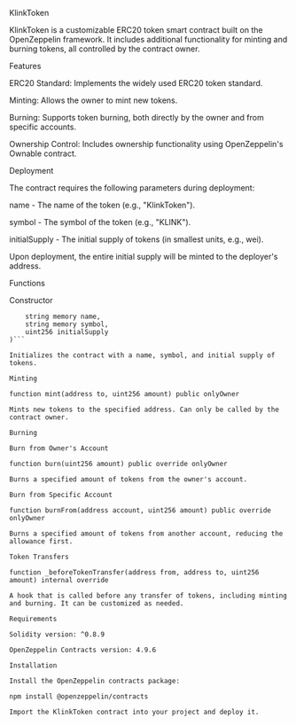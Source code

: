 KlinkToken

KlinkToken is a customizable ERC20 token smart contract built on the OpenZeppelin framework. It includes additional functionality for minting and burning tokens, all controlled by the contract owner.

Features

ERC20 Standard: Implements the widely used ERC20 token standard.

Minting: Allows the owner to mint new tokens.

Burning: Supports token burning, both directly by the owner and from specific accounts.

Ownership Control: Includes ownership functionality using OpenZeppelin's Ownable contract.

Deployment

The contract requires the following parameters during deployment:

name - The name of the token (e.g., "KlinkToken").

symbol - The symbol of the token (e.g., "KLINK").

initialSupply - The initial supply of tokens (in smallest units, e.g., wei).

Upon deployment, the entire initial supply will be minted to the deployer's address.

Functions

Constructor

```constructor(
    string memory name,
    string memory symbol,
    uint256 initialSupply
)```

Initializes the contract with a name, symbol, and initial supply of tokens.

Minting

function mint(address to, uint256 amount) public onlyOwner

Mints new tokens to the specified address. Can only be called by the contract owner.

Burning

Burn from Owner's Account

function burn(uint256 amount) public override onlyOwner

Burns a specified amount of tokens from the owner's account.

Burn from Specific Account

function burnFrom(address account, uint256 amount) public override onlyOwner

Burns a specified amount of tokens from another account, reducing the allowance first.

Token Transfers

function _beforeTokenTransfer(address from, address to, uint256 amount) internal override

A hook that is called before any transfer of tokens, including minting and burning. It can be customized as needed.

Requirements

Solidity version: ^0.8.9

OpenZeppelin Contracts version: 4.9.6

Installation

Install the OpenZeppelin contracts package:

npm install @openzeppelin/contracts

Import the KlinkToken contract into your project and deploy it.

